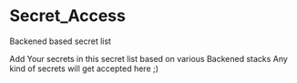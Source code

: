 # Secret_Access
Backened based secret list

Add Your secrets in this secret list based on various Backened stacks
Any kind of secrets will get accepted here ;)
